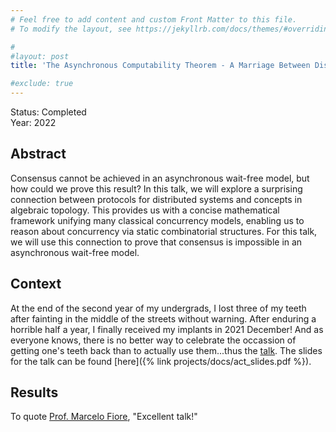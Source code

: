 ```yaml
---
# Feel free to add content and custom Front Matter to this file.
# To modify the layout, see https://jekyllrb.com/docs/themes/#overriding-theme-defaults

#
#layout: post
title: 'The Asynchronous Computability Theorem - A Marriage Between Distributed Systems and Algebraic Topology'

#exclude: true
---
```

Status: Completed  
Year: 2022

## Abstract 
Consensus cannot be achieved in an asynchronous wait-free model, but how could we prove this result? In this talk, we will explore a surprising connection between protocols for distributed systems and concepts in algebraic topology. This provides us with a concise mathematical framework unifying many classical concurrency models, enabling us to reason about concurrency via static combinatorial structures. For this talk, we will use this connection to prove that consensus is impossible in an asynchronous wait-free model.



## Context
At the end of the second year of my undergrads, I lost three of my teeth after fainting in the middle of the streets without warning. After enduring a horrible half a year, I finally received my implants in 2021 December! And as everyone knows, there is no better way to celebrate the occassion of getting one's teeth back than to actually use them...thus the [talk](https://talks.cam.ac.uk/talk/index/168506). The slides for the talk can be found [here]({% link  projects/docs/act_slides.pdf %}).

## Results 

To quote [Prof. Marcelo Fiore](https://www.cl.cam.ac.uk/~mpf23/), "Excellent talk!"